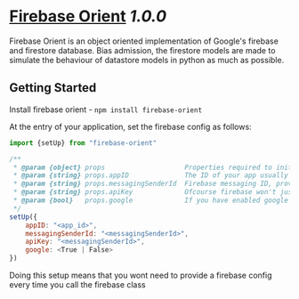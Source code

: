 # [Firebase Orient](https://github.com/Billcountry/firebase-orient#readme) *1.0.0*

Firebase Orient is an object oriented implementation of Google's firebase and firestore database.
Bias admission, the firestore models are made to simulate the behaviour of datastore models in python as much as possible.

## Getting Started
Install firebase orient
    - `npm install firebase-orient`

At the entry of your application, set the firebase config as follows:
```js
import {setUp} from "firebase-orient"

/**
 * @param {object} props                    Properties required to initialize firebase
 * @param {string} props.appID              The ID of your app usually appID.firebaseapp.com
 * @param {string} props.messagingSenderId  Firebase messaging ID, provided as part of your config
 * @param {string} props.apiKey             Ofcourse firebase won't just let us connect to their servers like hippies
 * @param {bool}   props.google             If you have enabled google login, set this value to true
 */
setUp({
    appID: "<app_id>",
    messagingSenderId: "<messagingSenderId>",
    apiKey: "<messagingSenderId>",
    google: <True | False>
})
```
Doing this setup means that you wont need to provide a firebase config every time you call the firebase class

